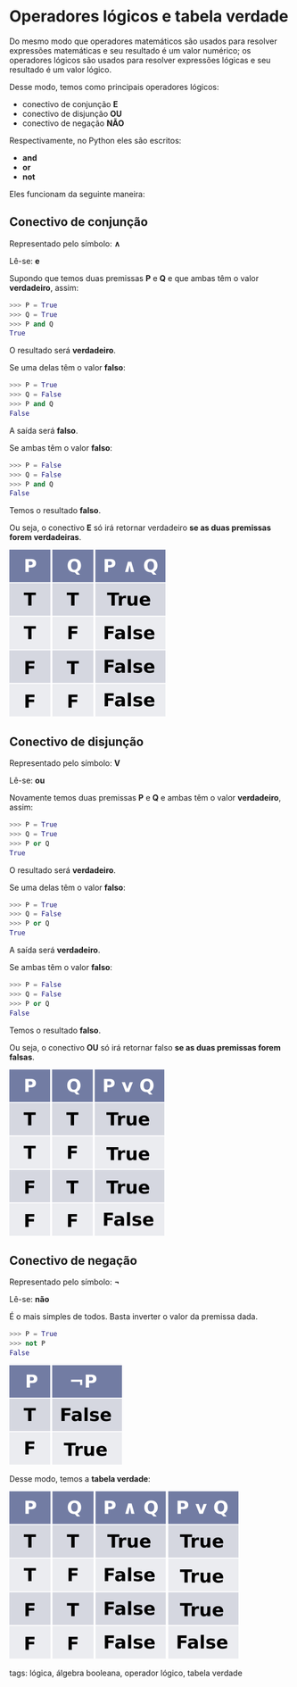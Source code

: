 # Operadores lógicos e tabela verdade

Do mesmo modo que operadores matemáticos são usados para resolver expressões matemáticas e seu resultado é um valor numérico; os operadores lógicos são usados para resolver expressões lógicas e seu resultado é um valor lógico.

Desse modo, temos como principais operadores lógicos:

- conectivo de conjunção **E**
- conectivo de disjunção **OU**
- conectivo de negação **NÃO**

Respectivamente, no Python eles são escritos:

- **and**
- **or**
- **not**

Eles funcionam da seguinte maneira:

## Conectivo de conjunção

Representado pelo símbolo: **∧**

Lê-se: **e**

Supondo que temos duas premissas **P** e **Q** e que ambas têm o valor **verdadeiro**, assim:

```py
>>> P = True
>>> Q = True
>>> P and Q
True
```

O resultado será **verdadeiro**.

Se uma delas têm o valor **falso**:

```py
>>> P = True
>>> Q = False
>>> P and Q
False
```

A saída será **falso**.

Se ambas têm o valor **falso**:

```py
>>> P = False
>>> Q = False
>>> P and Q
False
```

Temos o resultado **falso**.

Ou seja, o conectivo **E** só irá retornar verdadeiro **se as duas premissas forem verdadeiras**.

![tabela verdade and](img/p0000-0.png)


## Conectivo de disjunção

Representado pelo símbolo: **V**

Lê-se: **ou**

Novamente temos duas premissas **P** e **Q** e ambas têm o valor **verdadeiro**, assim:

```py
>>> P = True
>>> Q = True
>>> P or Q
True
```

O resultado será **verdadeiro**.

Se uma delas têm o valor **falso**:

```py
>>> P = True
>>> Q = False
>>> P or Q
True
```

A saída será **verdadeiro**.

Se ambas têm o valor **falso**:

```py
>>> P = False
>>> Q = False
>>> P or Q
False
```

Temos o resultado **falso**.

Ou seja, o conectivo **OU** só irá retornar falso **se as duas premissas forem falsas**.

![tabela verdade or](img/p0000-1.png)


## Conectivo de negação

Representado pelo símbolo: **¬**

Lê-se: **não**

É o mais simples de todos. Basta inverter o valor da premissa dada.

```py
>>> P = True
>>> not P
False
```

![tabela verdade not](img/p0000-2.png)

Desse modo, temos a **tabela verdade**:

![tabela verdade e ou](img/p0000-3.png)

tags: lógica, álgebra booleana, operador lógico, tabela verdade
